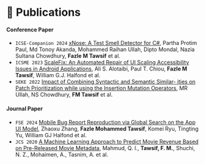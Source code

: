 
# 📝 Publications 

<!-- <div class='paper-box'><div class='paper-box-image'><div><div class="badge">CVPR 2016</div><img src='images/500x300.png' alt="sym" width="100%"></div></div>
<div class='paper-box-text' markdown="1">

[Deep Residual Learning for Image Recognition](https://openaccess.thecvf.com/content_cvpr_2016/papers/He_Deep_Residual_Learning_CVPR_2016_paper.pdf)

**Kaiming He**, Xiangyu Zhang, Shaoqing Ren, Jian Sun

[**Project**](https://scholar.google.com/citations?view_op=view_citation&hl=zh-CN&user=DhtAFkwAAAAJ&citation_for_view=DhtAFkwAAAAJ:ALROH1vI_8AC) <strong><span class='show_paper_citations' data='DhtAFkwAAAAJ:ALROH1vI_8AC'></span></strong>
- Lorem ipsum dolor sit amet, consectetur adipiscing elit. Vivamus ornare aliquet ipsum, ac tempus justo dapibus sit amet. 
</div>
</div> -->
#### Conference Paper


- ``ICSE-Companion 2024`` [xNose: A Test Smell Detector for C#](https://doi.org/10.1145/3639478.3643116), Partha Protim Paul, Md Tonoy Akanda, Mohammed Raihan Ullah, Dipto Mondal, Nazia Sultana Chowdhury, **Fazle M Tawsif** et al.
- ``ICSME 2023``  [ScaleFix: An Automated Repair of UI Scaling Accessibility Issues in Android Applications](https://doi.ieeecomputersociety.org/10.1109/ICSME58846.2023.00025), Ali S. Alotaibi, Paul T. Chiou, **Fazle M Tawsif**, William G.J. Halfond et al.
- ``SEKE 2022`` [Impact of Combining Syntactic and Semantic Similar- ities on Patch Prioritization while using the Insertion Mutation Operators](https://doi.org/10.18293/SEKE2022-047), MR Ullah, NS Chowdhury, **FM Tawsif** et al.

#### Journal Paper


- ``FSE 2024`` [Mobile Bug Report Reproduction via Global Search on the App UI Model](https://doi.org/10.1145/3660824), Zhaoxu Zhang, **Fazle Mohammed Tawsif**, Komei Ryu, Tingting Yu, William GJ Halfond et al.
- ``JCS 2020``  [A Machine Learning Approach to Predict Movie Revenue Based on Pre-Released Movie Metadata](https://doi.org/10.3844/jcssp.2020.749.767), Mahmud, Q. I., **Tawsif, F. M.**, Shuchi, N. Z., Mohaimen, A., Tasnim, A. et al.
